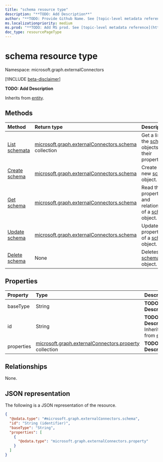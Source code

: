 ```yaml
---
title: "schema resource type"
description: "**TODO: Add Description**"
author: "**TODO: Provide Github Name. See [topic-level metadata reference](https://msgo.azurewebsites.net/add/document/guidelines/metadata.html#topic-level-metadata)**"
ms.localizationpriority: medium
ms.prod: "**TODO: Add MS prod. See [topic-level metadata reference](https://msgo.azurewebsites.net/add/document/guidelines/metadata.html#topic-level-metadata)**"
doc_type: resourcePageType
---
```


# schema resource type

Namespace: microsoft.graph.externalConnectors

[!INCLUDE [beta-disclaimer](../../includes/beta-disclaimer.md)]

**TODO: Add Description**


Inherits from [entity](../resources/externalconnectors-entity.md).

## Methods
|Method|Return type|Description|
|:---|:---|:---|
|[List schemata](../api/externalconnectors-schema-list.md)|[microsoft.graph.externalConnectors.schema](../resources/externalconnectors-schema.md) collection|Get a list of the [schema](../resources/externalconnectors-schema.md) objects and their properties.|
|[Create schema](../api/externalconnectors-schema-create.md)|[microsoft.graph.externalConnectors.schema](../resources/externalconnectors-schema.md)|Create a new [schema](../resources/externalconnectors-schema.md) object.|
|[Get schema](../api/externalconnectors-schema-get.md)|[microsoft.graph.externalConnectors.schema](../resources/externalconnectors-schema.md)|Read the properties and relationships of a [schema](../resources/externalconnectors-schema.md) object.|
|[Update schema](../api/externalconnectors-schema-update.md)|[microsoft.graph.externalConnectors.schema](../resources/externalconnectors-schema.md)|Update the properties of a [schema](../resources/externalconnectors-schema.md) object.|
|[Delete schema](../api/externalconnectors-schema-delete.md)|None|Deletes a [schema](../resources/externalconnectors-schema.md) object.|

## Properties
|Property|Type|Description|
|:---|:---|:---|
|baseType|String|**TODO: Add Description**|
|id|String|**TODO: Add Description** Inherited from [entity](../resources/externalconnectors-entity.md).|
|properties|[microsoft.graph.externalConnectors.property](../resources/externalconnectors-property.md) collection|**TODO: Add Description**|

## Relationships
None.

## JSON representation
The following is a JSON representation of the resource.
<!-- {
  "blockType": "resource",
  "keyProperty": "id",
  "@odata.type": "microsoft.graph.externalConnectors.schema",
  "baseType": "microsoft.graph.entity",
  "openType": false
}
-->
``` json
{
  "@odata.type": "#microsoft.graph.externalConnectors.schema",
  "id": "String (identifier)",
  "baseType": "String",
  "properties": [
    {
      "@odata.type": "microsoft.graph.externalConnectors.property"
    }
  ]
}
```

